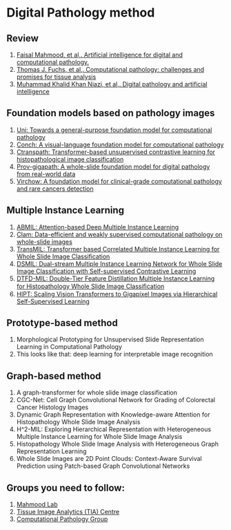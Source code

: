 # Digital Pathology method 
## Review
1. [Faisal Mahmood, et al,. Artificial intelligence for digital and computational pathology.](https://www.nature.com/articles/s44222-023-00096-8) 
2. [Thomas J. Fuchs, et al,. Computational pathology: challenges and promises for tissue analysis](https://www.sciencedirect.com/science/article/abs/pii/S0895611111000383) 
3. [Muhammad Khalid Khan Niazi, et al,. Digital pathology and artificial intelligence](https://www.sciencedirect.com/science/article/abs/pii/S1470204519301548)

## Foundation models based on pathology images

1. [Uni: Towards a general-purpose foundation model for computational pathology](https://www.nature.com/articles/s41591-024-02857-3) 
2. [Conch: A visual-language foundation model for computational pathology](https://www.nature.com/articles/s41591-024-02856-4) 
3. [Ctranspath: Transformer-based unsupervised contrastive learning for histopathological image classification](https://www.sciencedirect.com/science/article/abs/pii/S1361841522002043) 
4. [Prov-gigapath: A whole-slide foundation model for digital pathology from real-world data](https://www.nature.com/articles/s41586-024-07441-w) 
5. [Virchow: A foundation model for clinical-grade computational pathology and rare cancers detection](https://www.nature.com/articles/s41591-024-03141-0)

## Multiple Instance Learning

1. [ABMIL: Attention-based Deep Multiple Instance Learning](https://arxiv.org/abs/1802.04712) 
2. [Clam: Data-efficient and weakly supervised computational pathology on whole-slide images](https://www.nature.com/articles/s41551-020-00682-w) 
3. [TransMIL: Transformer based Correlated Multiple Instance Learning for Whole Slide Image Classification](https://arxiv.org/abs/2106.00908) 
4. [DSMIL: Dual-stream Multiple Instance Learning Network for Whole Slide Image Classification with Self-supervised Contrastive Learning](https://openaccess.thecvf.com/content/CVPR2021/html/Li_Dual-Stream_Multiple_Instance_Learning_Network_for_Whole_Slide_Image_Classification_CVPR_2021_paper.html)
5. [DTFD-MIL: Double-Tier Feature Distillation Multiple Instance Learning for Histopathology Whole Slide Image Classiﬁcation](https://openaccess.thecvf.com/content/CVPR2022/html/Zhang_DTFD-MIL_Double-Tier_Feature_Distillation_Multiple_Instance_Learning_for_Histopathology_Whole_CVPR_2022_paper.html)
6. [HIPT: Scaling Vision Transformers to Gigapixel Images via Hierarchical Self-Supervised Learning](https://arxiv.org/abs/2206.02647)

## Prototype-based method

1. Morphological Prototyping for Unsupervised Slide Representation Learning in Computational Pathology
2. This looks like that: deep learning for interpretable image recognition

## Graph-based method
1. A graph-transformer for whole slide image classification
2. CGC-Net: Cell Graph Convolutional Network for Grading of Colorectal Cancer Histology Images
3. Dynamic Graph Representation with Knowledge-aware Attention for Histopathology Whole Slide Image Analysis
4. H^2-MIL: Exploring Hierarchical Representation with Heterogeneous Multiple Instance Learning for Whole Slide Image Analysis
5. Histopathology Whole Slide Image Analysis with Heterogeneous Graph Representation Learning
6. Whole Slide Images are 2D Point Clouds: Context-Aware Survival Prediction using Patch-based Graph Convolutional Networks


## Groups you need to follow:

1. [Mahmood Lab](https://faisal.ai/) 
2. [Tissue Image Analytics (TIA) Centre](https://warwick.ac.uk/fac/cross_fac/tia/) 
3. [Computational Pathology Group](https://www.computationalpathologygroup.eu/) 





